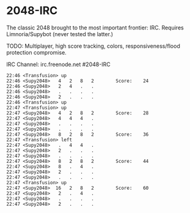 2048-IRC
========

The classic 2048 brought to the most important frontier: IRC. Requires Limnoria/Supybot (never tested the latter.)

TODO: Multiplayer, high score tracking, colors, responsiveness/flood protection compromise.

IRC Channel: irc.freenode.net #2048-IRC

```
22:46 <Transfusion> up
22:46 <Supy2048>   4   2   8   2        Score:    24
22:46 <Supy2048>   2   4   .   .
22:46 <Supy2048>   .   .   .   .
22:46 <Supy2048>   2   .   .   .
22:46 <Transfusion> up
22:47 <Transfusion> up
22:47 <Supy2048>   4   2   8   2        Score:    28
22:47 <Supy2048>   4   4   4   .
22:47 <Supy2048>   .   .   .   .
22:47 <Supy2048>   .   .   .   .
22:47 <Supy2048>   8   2   8   2        Score:    36
22:47 <Transfusion> left
22:47 <Supy2048>   .   4   4   .
22:47 <Supy2048>   2   .   .   .
22:47 <Supy2048>   .   .   .   .
22:47 <Supy2048>   8   2   8   2        Score:    44
22:47 <Supy2048>   8   .   4   .
22:47 <Supy2048>   2   .   .   .
22:47 <Supy2048>   .   .   .   .
22:47 <Transfusion> up
22:47 <Supy2048>  16   2   8   2        Score:    60
22:47 <Supy2048>   2   .   4   .
22:47 <Supy2048>   .   .   .   .
22:47 <Supy2048>   2   .   .   .
```
